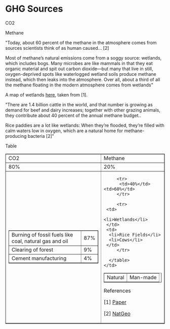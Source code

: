# GHG Sources

CO2

Methane

"Today, about 60 percent of the methane in the atmosphere comes from
sources scientists think of as human caused... [2]

Most of methane’s natural emissions come from a soggy source:
wetlands, which includes bogs. Many microbes are like mammals in that
they eat organic material and spit out carbon dioxide—but many that
live in still, oxygen-deprived spots like waterlogged wetland soils
produce methane instead, which then leaks into the atmosphere. Over
all, about a third of all the methane floating in the modern
atmosphere comes from wetlands"

A map of wetlands [here](https://pbs.twimg.com/media/FVZQ-gkXwAMf37I?format=jpg&name=large),
taken from [1].

"There are 1.4 billion cattle in the world, and that number is growing
as demand for beef and dairy increases; together with other grazing
animals, they contribute about 40 percent of the annual methane
budget..

Rice paddies are a lot like wetlands: When they’re flooded, they’re
filled with calm waters low in oxygen, which are a natural home for
methane-producing bacteria [2]"

Table

<table border="1">

  <tr>
    <td>CO2</td>
    <td>Methane</td>
  </tr>
  <tr>
    <td>80%</td>
    <td>20%</td>
  </tr>
  <tr>
    <td>
      <table border="1">
        <tr>
	  <td>Burning of fossil fuels like coal, natural gas and oil</td>
	  <td>87%</td>
	 </tr>
        <tr>
	  <td>Clearing of forest</td>
	  <td>9%</td>
	 </tr>
        <tr>
	  <td>Cement manufacturing</td>
	  <td>4%</td>
	 </tr>
      </table>
    </td>
    <td>
      <table border="1">
         <tr>
          <td>Natural</td> <td>Man-made</td>
         </tr>
	 
         <tr>
          <td>40%</td> <td>60%</td>
         </tr>
	 
         <tr>
	 <td>
          <li>Wetlands</li>
	 </td>
	 <td>
	  <li>Rice Fields</li>
	  <li>Cows</li>
	 </td>
         </tr>
	 
      </table>
    </td>
  </tr>
  

</table>






References

[1] [Paper](https://www.researchgate.net/publication/336677463_Global_spatial_distribution_of_wetlands)

[2] [NatGeo](https://www.nationalgeographic.com/environment/article/methane)


